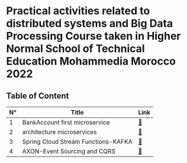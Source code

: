 
# Practical activities related to distributed systems and Big Data Processing Course taken in Higher Normal School of Technical Education Mohammedia Morocco 2022

## Table of Content

|           N°              |                     Title                     |          Link        |
|     -----------------    |        ----------------------------------     |       ---------      |
|           1            |            BankAccount first microservice         | [:link:](micro-service-REST-Connector "") |
|           2            |            architecture microservices         | [:link:](architecture-micro-services "") |
|           3            |            Spring Cloud Stream Functions-KAFKA         | [:link:](spring-cloud-stream-functions-kafka "") |
|           4            |            AXON-Event Sourcing and CQRS         | [:link:](axon-event-sourcing-cqrs "") |


